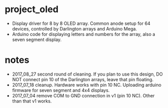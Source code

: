 # project_oled
- Display driver for 8 by 8 OLED array. Common anode setup for 64 devices, controlled by Darlington arrays and Arduino Mega.
- Arduino code for displaying letters and numbers for the array, also a seven segment display. 

# notes
- 2017_08_27 second round of cleaning. If you plan to use this design, DO NOT connect pin 10 of the Darlington arrays, leave that pin floating.
- 2017_07_18 cleanup. Hardware works with pin 10 NC. Uploading arduino firmware for seven segment and 4x4 displays.
- 2017_07_04 remove COM to GND connection in v1 (pin 10 NC). Other than that v1 works.
